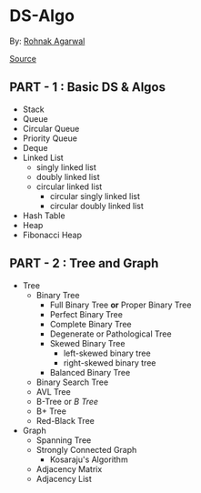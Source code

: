 # DS-Algo

By: [Rohnak Agarwal](https://rrka79wal.herokuapp.com/)

[Source](https://www.programiz.com/dsa)

## PART - 1 : Basic DS & Algos

* Stack
* Queue
* Circular Queue
* Priority Queue
* Deque
* Linked List
  * singly linked list
  * doubly linked list
  * circular linked list
    * circular singly linked list
    * circular doubly linked list
* Hash Table
* Heap
* Fibonacci Heap

## PART - 2 : Tree and Graph

* Tree
  * Binary Tree
    * Full Binary Tree **or** Proper Binary Tree
    * Perfect Binary Tree
    * Complete Binary Tree
    * Degenerate or Pathological Tree
    * Skewed Binary Tree
      * left-skewed binary tree
      * right-skewed binary tree
    * Balanced Binary Tree
  * Binary Search Tree
  * AVL Tree
  * B-Tree or *B Tree*
  * B+ Tree
  * Red-Black Tree
* Graph
  * Spanning Tree
  * Strongly Connected Graph
    * Kosaraju's Algorithm
  * Adjacency Matrix
  * Adjacency List
